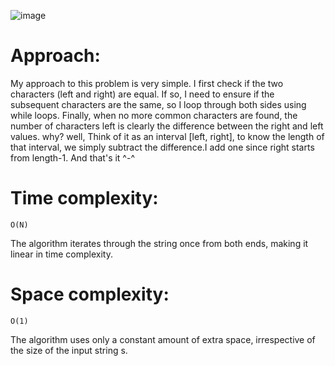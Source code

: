 ![image](https://github.com/HafsaTATA/LeetCode-problems/assets/120058921/cc3f2057-30a2-462e-a432-bacfd212494d)

# Approach:
My approach to this problem is very simple. I first check if the two characters (left and right) are equal. If so, I need to ensure if the subsequent characters are the same, so I loop through both sides using while loops. Finally, when no more common characters are found, the number of characters left is clearly the difference between the right and left values. why? well, Think of it as an interval [left, right], to know the length of that interval, we simply subtract the difference.I add one since right starts from length-1.
And that's it ^-^
# Time complexity:
    O(N)
  The algorithm iterates through the string once from both ends, making it linear in time complexity.

# Space complexity:
    O(1)
The algorithm uses only a constant amount of extra space, irrespective of the size of the input string s.
